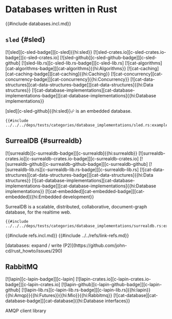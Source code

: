 # Databases written in Rust

{{#include databases.incl.md}}

## `sled` {#sled}

[![sled][c-sled-badge]][c-sled]{{hi:sled}}
[![sled-crates.io][c-sled-crates.io-badge]][c-sled-crates.io]
[![sled-github][c-sled-github-badge]][c-sled-github]
[![sled-lib.rs][c-sled-lib.rs-badge]][c-sled-lib.rs]
[![cat-algorithms][cat-algorithms-badge]][cat-algorithms]{{hi:Algorithms}}
[![cat-caching][cat-caching-badge]][cat-caching]{{hi:Caching}}
[![cat-concurrency][cat-concurrency-badge]][cat-concurrency]{{hi:Concurrency}}
[![cat-data-structures][cat-data-structures-badge]][cat-data-structures]{{hi:Data structures}}
[![cat-database-implementations][cat-database-implementations-badge]][cat-database-implementations]{{hi:Database implementations}}

[sled][c-sled-github]{{hi:sled}}⮳ is an embedded database.

```rust,editable
{{#include ../../../deps/tests/categories/database_implementations/sled.rs:example}}
```

## SurrealDB {#surrealdb}

[![surrealdb][c-surrealdb-badge]][c-surrealdb]{{hi:surrealdb}}
[![surrealdb-crates.io][c-surrealdb-crates.io-badge]][c-surrealdb-crates.io]
[![surrealdb-github][c-surrealdb-github-badge]][c-surrealdb-github]
[![surrealdb-lib.rs][c-surrealdb-lib.rs-badge]][c-surrealdb-lib.rs]
[![cat-data-structures][cat-data-structures-badge]][cat-data-structures]{{hi:Data structures}}
[![cat-database-implementations][cat-database-implementations-badge]][cat-database-implementations]{{hi:Database implementations}}
[![cat-embedded][cat-embedded-badge]][cat-embedded]{{hi:Embedded development}}

SurrealDB is a scalable, distributed, collaborative, document-graph database, for the realtime web.

```rust,editable
{{#include ../../../deps/tests/categories/database_implementations/surrealdb.rs:example}}
```

{{#include refs.incl.md}}
{{#include ../../refs/link-refs.md}}

<div class="hidden">
[databases: expand / write (P2)](https://github.com/john-cd/rust_howto/issues/290)

## RabbitMQ

[![lapin][c-lapin-badge]][c-lapin] [![lapin-crates.io][c-lapin-crates.io-badge]][c-lapin-crates.io] [![lapin-github][c-lapin-github-badge]][c-lapin-github] [![lapin-lib.rs][c-lapin-lib.rs-badge]][c-lapin-lib.rs]{{hi:lapin}}{{hi:Amqp}}{{hi:Futures}}{{hi:Mio}}{{hi:Rabbitmq}} [![cat-database][cat-database-badge]][cat-database]{{hi:Database interfaces}}

AMQP client library
</div>
